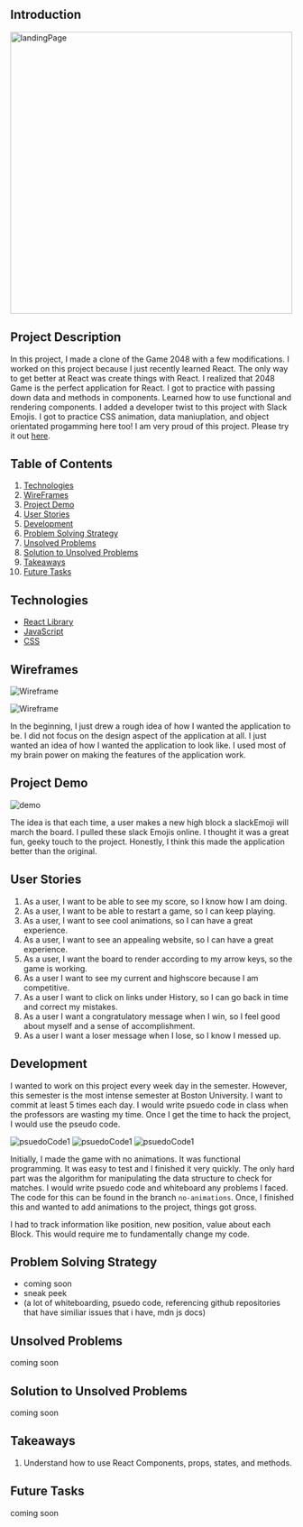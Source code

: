 ## Introduction

<img src="public/landingPage.png" alt="landingPage" style="width: 500px;"/>

## Project Description

  In this project, I made a clone of the Game 2048 with a few modifications. I worked
on this project because I just recently learned React. The only way to get better
at React was create things with React. I realized that 2048 Game is the perfect
application for React. I got to practice with passing down data and methods in
components. Learned how to use functional and rendering components.
I added a developer twist to this project with Slack Emojis. I got to practice
CSS animation, data maniuplation, and object orientated progamming here too!
I am very proud of this project. Please try it out [here](https://kailinc.github.io/react-2048/).

## Table of Contents

1. [Technologies](#technologies)
2. [WireFrames](#wireframes)
3. [Project Demo](#project-demo)
4. [User Stories](#user-stories)
5. [Development](#development)
6. [Problem Solving Strategy](#problem-solving-strategy)
7. [Unsolved Problems](#unsolved-problems)
8. [Solution to Unsolved Problems](#solution-to-unsolved-problems)
9. [Takeaways](#takeaways)
10. [Future Tasks](#future-tasks)

## Technologies

-   [React Library](https://reactjs.org/)
-   [JavaScript](https://www.javascript.com/)
-   [CSS](https://developer.mozilla.org/en-US/docs/Web/CSS)


## Wireframes

![Wireframe](public/wireframe1.jpg)

![Wireframe](public/wireframe2.jpg)

  In the beginning, I just drew a rough idea of how I wanted the application to
be. I did not focus on the design aspect of the application at all. I just wanted
an idea of how I wanted the application to look like. I used most of my brain power
on making the features of the application work.


## Project Demo

![demo](https://thumbs.gfycat.com/DimwittedWeirdIsopod-size_restricted.gif)

  The idea is that each time, a user makes a new high block a slackEmoji will march
the board. I pulled these slack Emojis online. I thought it was a great fun, geeky
touch to the project. Honestly, I think this made the application better than the
original.

## User Stories

  1. As a user, I want to be able to see my score, so I know how I am doing.
  2. As a user, I want to be able to restart a game, so I can keep playing.
  3. As a user, I want to see cool animations, so I can have a great experience.
  4. As a user, I want to see an appealing website, so I can have a great experience.
  5. As a user, I want the board to render according to my arrow keys, so the game is working.
  6. As a user I want to see my current and highscore because I am competitive.
  7. As a user I want to click on links under History, so I can go back in time and correct my mistakes.
  8. As a user I want a congratulatory message when I win, so I feel good about myself and a sense of accomplishment.
  9. As a user I want a loser message when I lose, so I know I messed up.

## Development

  I wanted to work on this project every week day in the semester. However, this semester
is the most intense semester at Boston University. I want to commit at least
5 times each day. I would write psuedo code in class when the professors are
wasting my time. Once I get the time to hack the project, I would use the pseudo
code.

![psuedoCode1](address)
![psuedoCode1](address)
![psuedoCode1](address)

  Initially, I made the game with no animations. It was functional programming.
It was easy to test and I finished it very quickly. The only hard part was
the algorithm for manipulating the data structure to check for matches. I would
write psuedo code and whiteboard any problems I faced. The code for this can be
found in the branch `no-animations`. Once, I finished this and wanted to add animations
to the project, things got gross.

  I had to track information like position, new position, value about each Block.
This would require me to fundamentally change my code.


## Problem Solving Strategy

- coming soon
- sneak peek
- (a lot of whiteboarding, psuedo code, referencing github repositories that have similiar issues that i have, mdn js docs)

## Unsolved Problems

coming soon

## Solution to Unsolved Problems

coming soon

## Takeaways

1. Understand how to use React Components, props, states, and methods.

## Future Tasks

coming soon
